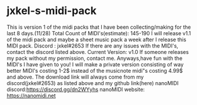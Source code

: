 # jxkel-s-midi-pack
This is version 1 of the midi packs that I have been collecting/making for the last 8 days.(11/28)
Total Count of MIDI's(estimate): 145-190
I will release v1.1 of the midi pack and maybe a sheet music pack a week after I release this MIDI pack.
Discord : jxkel#2653
If there are any issues with the MIDI's, contact the discord listed above.
Current Version: v1.0
If someone releases my pack without my permission, contact me.
Anyways,have fun with the MIDI's I have given to you!
I will make a private version consisting of way better MIDI's costing 1-2$ instead of the musicnote midi"s costing 4.99$ and above.
The download link will always come from my discord(jxkel#2653) as listed above and my github link(here)
nanoMIDI discord:https://discord.gg/dn2WYyhs
nanoMIDI website: https://nanomidi.net
